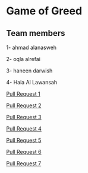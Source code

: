 # Game of Greed

## Team members

1- ahmad alanasweh

2- oqla alrefai

3- haneen darwish

4- Haia Al Lawansah



[Pull Request 1](https://github.com/hayaa123/game-of-greed/pull/1)

[Pull Request 2](https://github.com/hayaa123/game-of-greed/pull/2)

[Pull Request 3](https://github.com/hayaa123/game-of-greed/pull/3)

[Pull Request 4](https://github.com/hayaa123/game-of-greed/pull/4)

[Pull Request 5](https://github.com/hayaa123/game-of-greed/pull/5)

[Pull Request 6](https://github.com/hayaa123/game-of-greed/pull/6)

[Pull Request 7](https://github.com/hayaa123/game-of-greed/pull/7)


